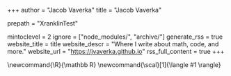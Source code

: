 +++
author = "Jacob Vaverka"
title = "Jacob Vaverka"

prepath = "XranklinTest"

mintoclevel = 2
ignore = ["node_modules/", "archive/"]
generate_rss = true
website_title = title
website_descr = "Where I write about math, code, and more."
website_url   = "https://jvaverka.github.io"
rss_full_content = true
+++

\newcommand{\R}{\mathbb R}
\newcommand{\scal}[1]{\langle #1 \rangle}
